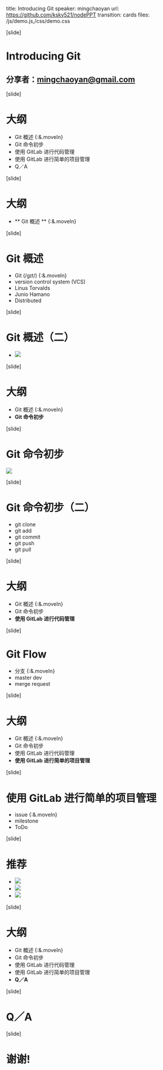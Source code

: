 title: Introducing Git
speaker: mingchaoyan
url: https://github.com/ksky521/nodePPT
transition: cards
files: /js/demo.js,/css/demo.css

[slide]

# Introducing Git
## 分享者：mingchaoyan@gmail.com

[slide]

# 大纲 
* Git 概述 {:&.moveIn}
* Git 命令初步
* 使用 GitLab 进行代码管理
* 使用 GitLab 进行简单的项目管理
* Q／A

[slide]

# 大纲 
* ** Git 概述 ** {:&.moveIn}

[slide]

# Git 概述
* Git (/ɡɪt/) {:&.moveIn}
* version control system (VCS) 
* Linus Torvalds  
* Junio Hamano
* Distributed

[slide]

# Git 概述（二）
* ![](/GitVsSvn.png)

[slide]

# 大纲 
* Git 概述 {:&.moveIn}
* **Git 命令初步**

[slide]

# Git 命令初步

![](/GitCommand.jpg)

[slide]

# Git 命令初步（二）
* git clone
* git add
* git commit
* git push
* git pull

[slide]

# 大纲 
* Git 概述 {:&.moveIn}
* Git 命令初步
* **使用 GitLab 进行代码管理**

[slide]

# Git Flow
* 分支 {:&.moveIn}
* master dev 
* merge request

[slide]

# 大纲 
* Git 概述 {:&.moveIn}
* Git 命令初步
* 使用 GitLab 进行代码管理
* **使用 GitLab 进行简单的项目管理**

[slide]

# 使用 GitLab 进行简单的项目管理
* issue {:&.moveIn}
* milestone
* ToDo

[slide]

# 推荐
* ![](/ProGit.jpg)
* ![](/Gitqwzn.jpg)
* ![](/GitHubrmysj.jpg)

[slide]
# 大纲 
* Git 概述 {:&.moveIn}
* Git 命令初步
* 使用 GitLab 进行代码管理
* 使用 GitLab 进行简单的项目管理
* **Q／A**


[slide]

# Q／A

[slide]

# 谢谢!

